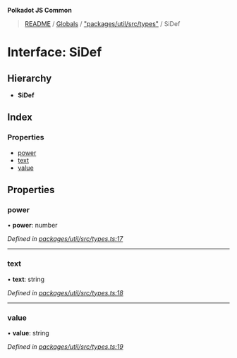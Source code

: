 **Polkadot JS Common**

> [README](../README.md) / [Globals](../globals.md) / ["packages/util/src/types"](../modules/_packages_util_src_types_.md) / SiDef

# Interface: SiDef

## Hierarchy

* **SiDef**

## Index

### Properties

* [power](_packages_util_src_types_.sidef.md#power)
* [text](_packages_util_src_types_.sidef.md#text)
* [value](_packages_util_src_types_.sidef.md#value)

## Properties

### power

•  **power**: number

*Defined in [packages/util/src/types.ts:17](https://github.com/polkadot-js/common/blob/aff78c2e/packages/util/src/types.ts#L17)*

___

### text

•  **text**: string

*Defined in [packages/util/src/types.ts:18](https://github.com/polkadot-js/common/blob/aff78c2e/packages/util/src/types.ts#L18)*

___

### value

•  **value**: string

*Defined in [packages/util/src/types.ts:19](https://github.com/polkadot-js/common/blob/aff78c2e/packages/util/src/types.ts#L19)*
